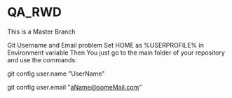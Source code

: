 # QA_RWD
This is a Master Branch

Git Username and Email problem
Set HOME as %USERPROFILE% in Environment variable
Then
You just go to the main folder of your repository and use the commands:

git config user.name "UserName"

git config user.email "aName@someMail.com"
